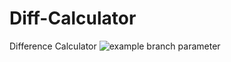 # Diff-Calculator
Difference Calculator
![example branch parameter](https://github.com/SaiRyker/Diff-Calculator/actions/workflows/learn-github-actions.yml/badge.svg)